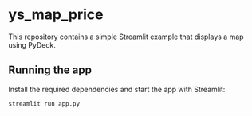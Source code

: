 # ys_map_price

This repository contains a simple Streamlit example that displays a map using PyDeck.

## Running the app

Install the required dependencies and start the app with Streamlit:

```
streamlit run app.py
```

